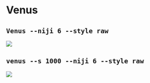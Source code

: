 # Venus

## `Venus --niji 6 --style raw`

![](./ve/lizziegriffith_56404_Venus_881a6d9a-4731-4ddd-867d-53adfec4b50f.png)

## `venus --s 1000 --niji 6 --style raw`

![](./ve/lizziegriffith_56404_venus_1eed2938-797d-4c76-834a-3233c90ffc47.png)

